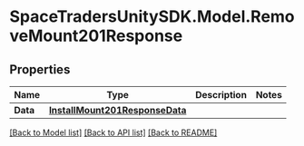 # SpaceTradersUnitySDK.Model.RemoveMount201Response

## Properties

Name | Type | Description | Notes
------------ | ------------- | ------------- | -------------
**Data** | [**InstallMount201ResponseData**](InstallMount201ResponseData.md) |  | 

[[Back to Model list]](../README.md#documentation-for-models) [[Back to API list]](../README.md#documentation-for-api-endpoints) [[Back to README]](../README.md)

